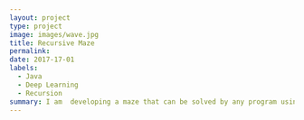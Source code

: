 ```yaml
---
layout: project
type: project
image: images/wave.jpg
title: Recursive Maze
permalink: 
date: 2017-17-01
labels:
  - Java
  - Deep Learning
  - Recursion
summary: I am  developing a maze that can be solved by any program using recursion in an attempt to develop artificial intelligence skills.
---
```


